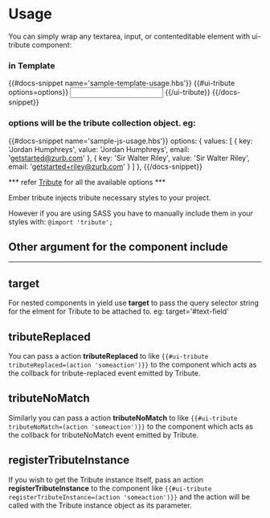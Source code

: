 # Usage

You can simply wrap any textarea, input, or contenteditable element with ui-tribute component:

### in Template
{{#docs-snippet name='sample-template-usage.hbs'}}
  {{#ui-tribute options=options}}
    <input type="text">
  {{/ui-tribute}}
{{/docs-snippet}}

### options will be the tribute collection object. eg:
{{#docs-snippet name='sample-js-usage.hbs'}}
  options: {
      values: [
      { key: 'Jordan Humphreys', value: 'Jordan Humphreys', email: 'getstarted@zurb.com' },
      { key: 'Sir Walter Riley', value: 'Sir Walter Riley', email: 'getstarted+riley@zurb.com' }
    ]
  },
{{/docs-snippet}}

*** refer [Tribute](https://github.com/zurb/tribute#a-collection) for all the available options ***

Ember tribute injects tribute necessary styles to your project.

However if you are using SASS you have to manually include them in your styles with: `@import 'tribute';`

## Other argument for the component include
---

## target
  For nested components in yield use **target** to pass the query selector string for the elment for Tribute to be attached to. eg: target='#text-field'

## tributeReplaced
  You can pass a action **tributeReplaced** to  like `{{#ui-tribute tributeReplaced=(action 'someaction')}}` to the component which acts as the collback for tribute-replaced event emitted by Tribute.

## tributeNoMatch
  Similarly you can pass a action **tributeNoMatch** to  like `{{#ui-tribute tributeNoMatch=(action 'someaction')}}` to the component which acts as the collback for tributeNoMatch event emitted by Tribute.

## registerTributeInstance
  If you wish to get the Tribute instance itself, pass an action **registerTributeInstance** to the component like `{{#ui-tribute registerTributeInstance=(action 'someaction')}}` and the action will be called with the Tribute instance object as its parameter.